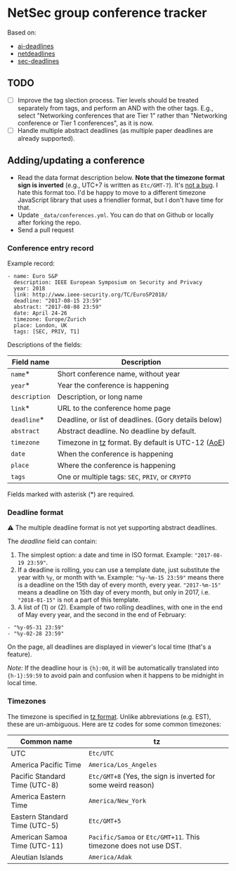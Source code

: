 # NetSec group conference tracker

Based on:
- [ai-deadlines](https://aideadlin.es) 
- [netdeadlines](https://github.com/albertgranalcoz/netdeadlines) 
- [sec-deadlines](https://sec-deadlines.github.io) 

## TODO

- [ ] Improve the tag slection process. Tier levels should be treated separately from tags, and perform an AND with the other tags. E.g., select "Networking conferences that are Tier 1" rather than "Networking conference or Tier 1 conferences", as it is now.
- [ ] Handle multiple abstract deadlines (as multiple paper deadlines are already supported).

## Adding/updating a conference

* Read the data format description below. **Note that the timezone format sign is inverted** (e.g., UTC+7 is written as `Etc/GMT-7`). It's [not a bug][0]. I hate this format too. I'd be happy to move to a different timezone JavaScript library that uses a friendlier format, but I don't have time for that.
* Update `_data/conferences.yml`. You can do that on Github or locally after forking the repo.
* Send a pull request

### Conference entry record

Example record:

```
- name: Euro S&P
  description: IEEE European Symposium on Security and Privacy
  year: 2018
  link: http://www.ieee-security.org/TC/EuroSP2018/
  deadline: "2017-08-15 23:59"
  abstract: "2017-08-08 23:59"
  date: April 24-26
  timezone: Europe/Zurich
  place: London, UK
  tags: [SEC, PRIV, T1]
```

Descriptions of the fields:

| Field name    | Description                                                 |
|---------------|-------------------------------------------------------------|
| `name`\*      | Short conference name, without year                         |
| `year`\*      | Year the conference is happening                            |
| `description` | Description, or long name                                   |
| `link`\*      | URL to the conference home page                             |
| `deadline`\*  | Deadline, or list of deadlines. (Gory details below)        |
| `abstract`    | Abstract deadline. No deadline by default.                  |
| `timezone`    | Timezone in [tz][1] format. By default is UTC-12 ([AoE][2]) |
| `date`        | When the conference is happening                            |
| `place`       | Where the conference is happening                           |
| `tags`        | One or multiple tags: `SEC`, `PRIV`, or `CRYPTO`            |

Fields marked with asterisk (\*) are required.


### Deadline format

:warning: The multiple deadline format is not yet supporting abstract deadlines.

The *deadline* field can contain:

1. The simplest option: a date and time in ISO format. Example: `"2017-08-19 23:59"`.
2. If a deadline is rolling, you can use a template date, just substitute the year with `%y`, or month with `%m`. Example: `"%y-%m-15 23:59"` means there is a deadline on the 15th day of every month, every year. `"2017-%m-15"` means a deadline on 15th day of every month, but only in 2017, i.e. `"2018-01-15"` is not a part of this template.
2. A list of (1) or (2). Example of two rolling deadlines, with one in the end of May every year, and the second in the end of February:
  ```
  - "%y-05-31 23:59"
  - "%y-02-28 23:59"
  ```

On the page, all deadlines are displayed in viewer's local time (that's a feature).

*Note:* If the deadline hour is `{h}:00`, it will be automatically translated into `{h-1}:59:59` to avoid pain and confusion when it happens to be midnight in local time.

### Timezones

The timezone is specified in [tz format][1]. Unlike abbreviations (e.g. EST), these are un-ambiguous. Here are tz codes for some common timezones:

| Common name                   | tz                                                                 |
|-------------------------------|--------------------------------------------------------------------|
| UTC                           | `Etc/UTC`                                                          |
| America Pacific Time          | `America/Los_Angeles`                                              |
| Pacific Standard Time (UTC-8) | `Etc/GMT+8` (Yes, the sign is inverted for some weird reason)      |
| America Eastern Time          | `America/New_York`                                                 |
| Eastern Standard Time (UTC-5) | `Etc/GMT+5`                                                        |
| American Samoa Time (UTC-11)  | `Pacific/Samoa` or `Etc/GMT+11`. This timezone does not use DST.   |
| Aleutian Islands              | `America/Adak`                                                     |

[0]: https://momentjs.com/timezone/docs/#/zone-object/offset/
[1]: https://en.wikipedia.org/wiki/List_of_tz_database_time_zones
[2]: https://www.timeanddate.com/time/zones/aoe

